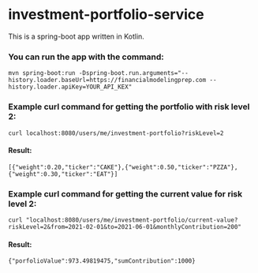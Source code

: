 # investment-portfolio-service
This is a spring-boot app written in Kotlin.

### You can run the app with the command:
`mvn spring-boot:run -Dspring-boot.run.arguments="--history.loader.baseUrl=https://financialmodelingprep.com --history.loader.apiKey=YOUR_API_KEX"`

### Example curl command for getting the portfolio with risk level 2:
`curl localhost:8080/users/me/investment-portfolio?riskLevel=2`

#### Result:
`[{"weight":0.20,"ticker":"CAKE"},{"weight":0.50,"ticker":"PZZA"},{"weight":0.30,"ticker":"EAT"}]
`
### Example curl command for getting the current value for risk level 2:
`curl "localhost:8080/users/me/investment-portfolio/current-value?riskLevel=2&from=2021-02-01&to=2021-06-01&monthlyContribution=200"`

#### Result:
`{"porfolioValue":973.49819475,"sumContribution":1000}`
